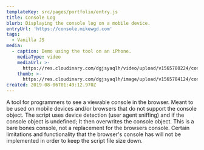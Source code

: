 ```yaml
---
templateKey: src/pages/portfolio/entry.js
title: Console Log
blurb: Displaying the console log on a mobile device.
entryUrl: 'https://console.mikewgd.com'
tags:
  - Vanilla JS
media:
  - caption: Demo using the tool on an iPhone.
    mediaType: video
    mediaUrl: >-
      https://res.cloudinary.com/dgjsyaqlh/video/upload/v1565780224/console-log_uhyu5l.mp4
    thumb: >-
      https://res.cloudinary.com/dgjsyaqlh/image/upload/v1565784124/console-log_wkbrnu.png
created: 2019-08-06T01:49:12.970Z
---
```

A tool for programmers to see a viewable console in the browser. Meant to be used on mobile devices and/or browsers that do not support the console object. The script uses device detection (user agent sniffing) and if the console object is undefined; It then overwrites the console object. This is a bare bones console, not a replacement for the browsers console. Certain limitations and functionality that the browser's console has will not be implemented in order to keep the script file size down.
